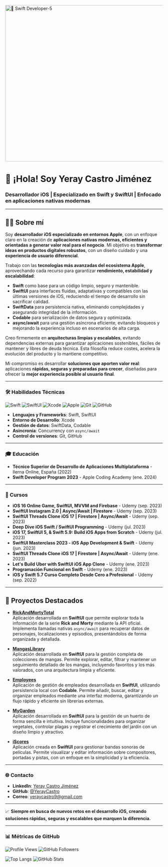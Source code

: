 <img width="1244" height="500" alt=" Swift Developer-5" src="https://github.com/user-attachments/assets/806e636f-d6e4-41dc-a0d1-833d009dfb14" />


# 👋 ¡Hola! Soy Yeray Castro Jiménez  
### Desarrollador iOS | Especializado en Swift y SwiftUI | Enfocado en aplicaciones nativas modernas

---

## 🧑‍💻 Sobre mí
Soy **desarrollador iOS especializado en entornos Apple**, con un enfoque claro en la creación de **aplicaciones nativas modernas, eficientes y orientadas a generar valor real para el negocio**. Mi objetivo es **transformar ideas en productos digitales robustos**, con un diseño cuidado y una **experiencia de usuario diferencial**.

Trabajo con las **tecnologías más avanzadas del ecosistema Apple**, aprovechando cada recurso para garantizar **rendimiento, estabilidad y escalabilidad**:
- **Swift** como base para un código limpio, seguro y mantenible.
- **SwiftUI** para interfaces fluidas, adaptativas y compatibles con las últimas versiones de iOS, reduciendo el tiempo de desarrollo sin sacrificar calidad.
- **SwiftData** para persistencia nativa, eliminando complejidades y asegurando integridad de la información.
- **Codable** para serialización de datos segura y optimizada.
- **async/await** para una gestión asíncrona eficiente, evitando bloqueos y mejorando la experiencia incluso en escenarios de alta carga.

Creo firmemente en **arquitecturas limpias y escalables**, evitando dependencias externas para garantizar aplicaciones sostenibles, fáciles de mantener y libres de deuda técnica. Esta filosofía reduce costes, acelera la evolución del producto y lo mantiene competitivo.

Mi compromiso es desarrollar **soluciones que aporten valor real**: aplicaciones **rápidas, seguras y preparadas para crecer**, diseñadas para ofrecer la **mejor experiencia posible al usuario final**.

---

### 🛠 Habilidades Técnicas
![Swift](https://img.shields.io/badge/Swift-FA7343?style=for-the-badge&logo=swift&logoColor=white)
![SwiftUI](https://img.shields.io/badge/SwiftUI-007AFF?style=for-the-badge&logo=swift&logoColor=white)
![Xcode](https://img.shields.io/badge/Xcode-147EFB?style=for-the-badge&logo=xcode&logoColor=white)
![Apple](https://img.shields.io/badge/iOS-000000?style=for-the-badge&logo=apple&logoColor=white)
![Git](https://img.shields.io/badge/Git-F05032?style=for-the-badge&logo=git&logoColor=white)
![GitHub](https://img.shields.io/badge/GitHub-181717?style=for-the-badge&logo=github&logoColor=white)

- **Lenguajes y Frameworks**: Swift, SwiftUI  
- **Entorno de Desarrollo**: Xcode  
- **Gestión de datos**: SwiftData, Codable  
- **Asincronía**: Concurrency con `async/await`  
- **Control de versiones**: Git, GitHub  

---

### 🎓 Educación
- **Técnico Superior de Desarrollo de Aplicaciones Multiplataforma** - Ilerna Online, España (2022)
- **Swift Developer Program 2023** - Apple Coding Academy (ene. 2024)

---

### 📜 Cursos
- **iOS 16 Online Game, SwiftUI, MVVM and Firebase** - Udemy (sep. 2023)
- **SwiftUI Instagram 2.0 | Async/Await | Firestore** - Udemy (sep. 2023)
- **SwiftUI Threads Clone iOS 17 | Firestore | Async/Await** - Udemy (sep. 2023)
- **Deep Dive iOS Swift / SwiftUI Programming** - Udemy (jul. 2023)
- **iOS 17, SwiftUI 5, & Swift 5.9: Build iOS Apps from Scratch** - Udemy (jul. 2023)
- **SwiftUI Masterclass 2023 - iOS App Development & Swift** - Udemy (jun. 2023)
- **SwiftUI Threads Clone iOS 17 | Firestore | Async/Await** - Udemy (ene. 2023)
- **Let's Build Uber with SwiftUI iOS App Clone** - Udemy (ene. 2023)
- **Programación Funcional en Swift** - Udemy (ene. 2023)
- **iOS y Swift 5.7 Curso Completo Desde Cero a Profesional** - Udemy (sep. 2022)

---

## 📌 Proyectos Destacados

- **[RickAndMortyTotal](https://github.com/YerayCastro/RickAndMortyTotal)**  
  Aplicación desarrollada en **SwiftUI** que permite explorar toda la información de la serie **Rick and Morty** mediante la API oficial. Implementa llamadas nativas `async/await` para recuperar datos de personajes, localizaciones y episodios, presentándolos de forma organizada y detallada.

- **[MangasLibrary](https://github.com/YerayCastro/MangasLibrary)**  
  Aplicación desarrollada en **SwiftUI** para la gestión completa de colecciones de mangas. Permite explorar, editar, filtrar y mantener un seguimiento detallado de los mangas, incluyendo favoritos y los más valorados, con una arquitectura limpia y eficiente.

- **[Employees](https://github.com/YerayCastro/Employees)**  
  Aplicación de gestión de empleados desarrollada en **SwiftUI**, utilizando persistencia local con **Codable**. Permite añadir, buscar, editar y organizar empleados mediante una interfaz moderna, garantizando un flujo rápido y eficiente sin librerías externas.

- **[MyGarden](https://github.com/YerayCastro/MyGarden)**  
  Aplicación desarrollada en **SwiftUI** para la gestión de un huerto de forma sencilla e intuitiva. Incluye funcionalidades para organizar vegetales, controlar plagas y registrar el crecimiento del jardín con un diseño limpio y atractivo.

- **[iScores](https://github.com/YerayCastro/iScores)**  
  Aplicación creada en **SwiftUI** para gestionar bandas sonoras de películas. Permite visualizar y editar información sobre compositores, portadas y pistas, con un enfoque en la simplicidad y la eficiencia.

---

### 🌐 Contacto
- **LinkedIn**: [Yeray Castro Jiménez](https://www.linkedin.com/in/yeray-castro-jimenez/)
- **GitHub**: [@YerayCastro](https://github.com/YerayCastro)
- **Correo**: yeraycastro9@gmail.com  

---

📈 **Siempre en busca de nuevos retos en el desarrollo iOS, creando soluciones rápidas, seguras y escalables que marquen la diferencia.**

---

### 📊 Métricas de GitHub

![Profile Views](https://komarev.com/ghpvc/?username=YerayCastro&color=blue&style=flat)
![GitHub Followers](https://img.shields.io/github/followers/YerayCastro?label=Followers&style=flat&color=blue)

![Top Langs](https://github-readme-stats.vercel.app/api/top-langs/?username=YerayCastro&layout=compact&theme=swift)
![GitHub Stats](https://github-readme-stats.vercel.app/api?username=YerayCastro&show_icons=true&theme=swift)
